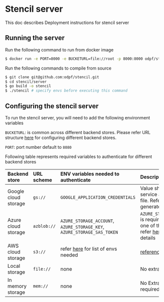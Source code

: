 # Stencil server

This doc describes Deployment instructions for stencil server

## Running the server

Run the following command to run from docker image
```bash
$ docker run -e PORT=8000 -e BUCKETURL=file://root -p 8000:8000 odpf/stencil
```

Run the following commands to compile from source
```bash
$ git clone git@github.com:odpf/stencil.git
$ cd stencil/server
$ go build -o stencil
$ ./stencil # specify envs before executing this command
```

## Configuring the stencil server

To run the stencil server, you will need to add the following environment variables

`BUCKETURL`: is common across different backend stores. Please refer URL structure [here](https://gocloud.dev/concepts/urls/) for configuring different backend stores.

`PORT`: port number default to `8080`

Following table represents required variables to authenticate for different backend stores


| Backend store | URL scheme | ENV variables needed to authenticate     | Description                |
| :-------- | :------- | :---------- | :------------------------- |
| Google cloud storage | `gs://` | `GOOGLE_APPLICATION_CREDENTIALS` | Value should point to service account key file. Refer [here](https://cloud.google.com/storage/docs/reference/libraries#setting_up_authentication) to generate key file |
| Azure cloud storage | `azblob://` | `AZURE_STORAGE_ACCOUNT`, `AZURE_STORAGE_KEY`, `AZURE_STORAGE_SAS_TOKEN` | `AZURE_STORAGE_ACCOUNT` is required, along with one of the other two. refer [here](https://gocloud.dev/howto/blob/#azure) for more details |
| AWS cloud storage | `s3://` | refer [here](https://docs.aws.amazon.com/sdk-for-go/api/aws/session/) for list of envs needed | [reference](https://gocloud.dev/howto/blob/#s3) |
| Local storage | `file://` |none | No extra envs required |
| In memory storage | `mem://` | none | No Extra envs required |
